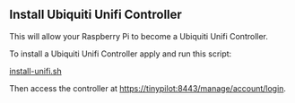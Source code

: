 ## Install Ubiquiti Unifi Controller

This will allow your Raspberry Pi to become a Ubiquiti Unifi Controller.  

To install a Ubiquiti Unifi Controller apply and run this script:

[install-unifi.sh](install-unifi.sh)

Then access the controller at [https://tinypilot:8443/manage/account/login](https://tinypilot:8443/manage/account/login).
